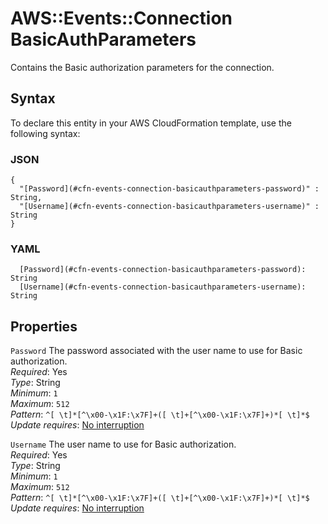 # AWS::Events::Connection BasicAuthParameters<a name="aws-properties-events-connection-basicauthparameters"></a>

Contains the Basic authorization parameters for the connection\.

## Syntax<a name="aws-properties-events-connection-basicauthparameters-syntax"></a>

To declare this entity in your AWS CloudFormation template, use the following syntax:

### JSON<a name="aws-properties-events-connection-basicauthparameters-syntax.json"></a>

```
{
  "[Password](#cfn-events-connection-basicauthparameters-password)" : String,
  "[Username](#cfn-events-connection-basicauthparameters-username)" : String
}
```

### YAML<a name="aws-properties-events-connection-basicauthparameters-syntax.yaml"></a>

```
  [Password](#cfn-events-connection-basicauthparameters-password): String
  [Username](#cfn-events-connection-basicauthparameters-username): String
```

## Properties<a name="aws-properties-events-connection-basicauthparameters-properties"></a>

`Password` <a name="cfn-events-connection-basicauthparameters-password"></a>
The password associated with the user name to use for Basic authorization\.  
_Required_: Yes  
_Type_: String  
_Minimum_: `1`  
_Maximum_: `512`  
_Pattern_: `^[ \t]*[^\x00-\x1F:\x7F]+([ \t]+[^\x00-\x1F:\x7F]+)*[ \t]*$`  
_Update requires_: [No interruption](https://docs.aws.amazon.com/AWSCloudFormation/latest/UserGuide/using-cfn-updating-stacks-update-behaviors.html#update-no-interrupt)

`Username` <a name="cfn-events-connection-basicauthparameters-username"></a>
The user name to use for Basic authorization\.  
_Required_: Yes  
_Type_: String  
_Minimum_: `1`  
_Maximum_: `512`  
_Pattern_: `^[ \t]*[^\x00-\x1F:\x7F]+([ \t]+[^\x00-\x1F:\x7F]+)*[ \t]*$`  
_Update requires_: [No interruption](https://docs.aws.amazon.com/AWSCloudFormation/latest/UserGuide/using-cfn-updating-stacks-update-behaviors.html#update-no-interrupt)
